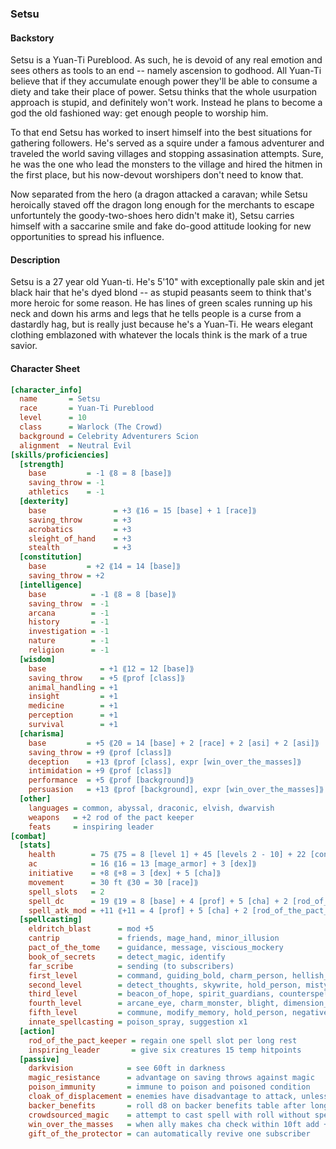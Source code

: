 ### Setsu

#### Backstory
Setsu is a Yuan-Ti Pureblood. As such, he is devoid of any real emotion and sees others
as tools to an end -- namely ascension to godhood. All Yuan-Ti believe that if they
accumulate enough power they'll be able to consume a diety and take their place of power.
Setsu thinks that the whole usurpation approach is stupid, and definitely won't work.
Instead he plans to become a god the old fashioned way: get enough people to worship him.

To that end Setsu has worked to insert himself into the best situations for gathering
followers. He's served as a squire under a famous adventurer and traveled the world
saving villages and stopping assasination attempts. Sure, he was the one who lead the
monsters to the village and hired the hitmen in the first place, but his now-devout
worshipers don't need to know that.

Now separated from the hero (a dragon attacked a caravan; while Setsu heroically staved
off the dragon long enough for the merchants to escape unfortuntely the goody-two-shoes
hero didn't make it), Setsu carries himself with a saccarine smile and fake do-good attitude
looking for new opportunities to spread his influence. 

#### Description
Setsu is a 27 year old Yuan-ti. He's 5'10" with exceptionally pale skin and jet black hair
that he's dyed blond -- as stupid peasants seem to think that's more heroic for some reason.
He has lines of green scales running up his neck and down his arms and legs that he tells
people is a curse from a dastardly hag, but is really just because he's a Yuan-Ti. He wears
elegant clothing emblazoned with whatever the locals think is the mark of a true savior.

#### Character Sheet
```ini
[character_info]
  name       = Setsu
  race       = Yuan-Ti Pureblood
  level      = 10
  class      = Warlock (The Crowd)
  background = Celebrity Adventurers Scion
  alignment  = Neutral Evil
[skills/proficiencies]
  [strength]
    base         = -1 ⟪8 = 8 [base]⟫
    saving_throw = -1
    athletics    = -1
  [dexterity]
    base               = +3 ⟪16 = 15 [base] + 1 [race]⟫
    saving_throw       = +3
    acrobatics         = +3
    sleight_of_hand    = +3
    stealth            = +3
  [constitution]
    base         = +2 ⟪14 = 14 [base]⟫
    saving_throw = +2
  [intelligence]
    base          = -1 ⟪8 = 8 [base]⟫
    saving_throw  = -1
    arcana        = -1
    history       = -1
    investigation = -1
    nature        = -1
    religion      = -1
  [wisdom]
    base            = +1 ⟪12 = 12 [base]⟫
    saving_throw    = +5 ⟪prof [class]⟫
    animal_handling = +1
    insight         = +1
    medicine        = +1
    perception      = +1
    survival        = +1
  [charisma]
    base         = +5 ⟪20 = 14 [base] + 2 [race] + 2 [asi] + 2 [asi]⟫
    saving_throw = +9 ⟪prof [class]⟫
    deception    = +13 ⟪prof [class], expr [win_over_the_masses]⟫
    intimidation = +9 ⟪prof [class]⟫
    performance  = +5 ⟪prof [background]⟫
    persuasion   = +13 ⟪prof [background], expr [win_over_the_masses]⟫
  [other]
    languages = common, abyssal, draconic, elvish, dwarvish
    weapons   = +2 rod of the pact keeper
    feats     = inspiring leader
[combat]
  [stats]
    health        = 75 ⟪75 = 8 [level 1] + 45 [levels 2 - 10] + 22 [con modifier]⟫
    ac            = 16 ⟪16 = 13 [mage_armor] + 3 [dex]⟫
    initiative    = +8 ⟪+8 = 3 [dex] + 5 [cha]⟫
    movement      = 30 ft ⟪30 = 30 [race]⟫
    spell_slots   = 2
    spell_dc      = 19 ⟪19 = 8 [base] + 4 [prof] + 5 [cha] + 2 [rod_of_the_pact_keeper]⟫
    spell_atk_mod = +11 ⟪+11 = 4 [prof] + 5 [cha] + 2 [rod_of_the_pact_keeper]⟫
  [spellcasting]
    eldritch_blast      = mod +5 
    cantrip             = friends, mage_hand, minor_illusion
    pact_of_the_tome    = guidance, message, viscious_mockery
    book_of_secrets     = detect_magic, identify
    far_scribe          = sending (to subscribers)
    first_level         = command, guiding_bold, charm_person, hellish_rebuke
    second_level        = detect_thoughts, skywrite, hold_person, misty_step
    third_level         = beacon_of_hope, spirit_guardians, counterspell, hypnotic_pattern
    fourth_level        = arcane_eye, charm_monster, blight, dimension_door
    fifth_level         = commune, modify_memory, hold_person, negative_energy_flood
    innate_spellcasting = poison_spray, suggestion x1
  [action]
    rod_of_the_pact_keeper = regain one spell slot per long rest
    inspiring_leader       = give six creatures 15 temp hitpoints
  [passive]
    darkvision            = see 60ft in darkness
    magic_resistance      = advantage on saving throws against magic
    poison_immunity       = immune to poison and poisoned condition
    cloak_of_displacement = enemies have disadvantage to attack, unless take damage
    backer_benefits       = roll d8 on backer benefits table after long rest
    crowdsourced_magic    = attempt to cast spell with roll without spending slot
    win_over_the_masses   = when ally makes cha check within 10ft add +5
    gift_of_the_protector = can automatically revive one subscriber
```
